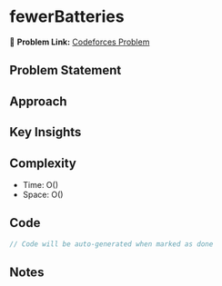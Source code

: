 # fewerBatteries

🔗 **Problem Link:** [Codeforces Problem](https://codeforces.com/problemset/problem/2110/D)

## Problem Statement
<!-- Describe the problem here -->

## Approach
<!-- Explain your approach -->

## Key Insights
<!-- List key insights and tricks -->

## Complexity
- Time: O()
- Space: O()

## Code
```cpp
// Code will be auto-generated when marked as done
```

## Notes
<!-- Any additional notes -->
